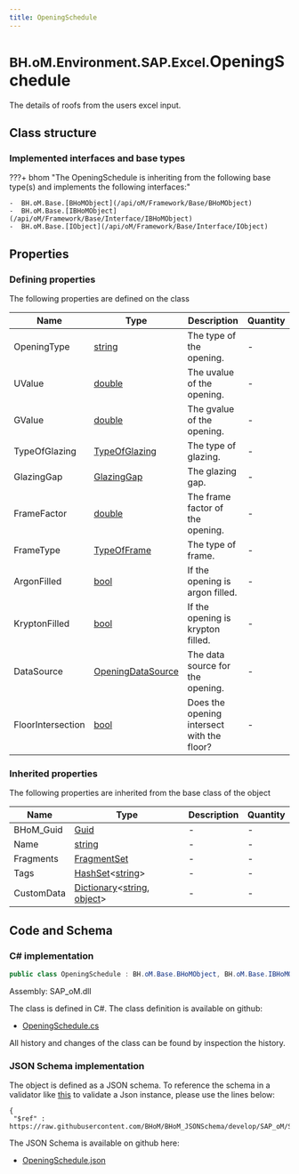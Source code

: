 ```yaml
---
title: OpeningSchedule
---
```


# <small>BH.oM.Environment.SAP.Excel.</small>**OpeningSchedule**

The details of roofs from the users excel input.

## Class structure

### Implemented interfaces and base types

???+ bhom "The OpeningSchedule is inheriting from the following base type(s) and implements the following interfaces:"

    -  BH.oM.Base.[BHoMObject](/api/oM/Framework/Base/BHoMObject)
    -  BH.oM.Base.[IBHoMObject](/api/oM/Framework/Base/Interface/IBHoMObject)
    -  BH.oM.Base.[IObject](/api/oM/Framework/Base/Interface/IObject)


## Properties



### Defining properties

The following properties are defined on the class

| Name             | Type             | Description      | Quantity         |
|------------------|------------------|------------------|------------------|
| OpeningType | [string](https://learn.microsoft.com/en-us/dotnet/api/System.String?view=netstandard-2.0) | The type of the opening. | - |
| UValue | [double](https://learn.microsoft.com/en-us/dotnet/api/System.Double?view=netstandard-2.0) | The uvalue of the opening. | - |
| GValue | [double](https://learn.microsoft.com/en-us/dotnet/api/System.Double?view=netstandard-2.0) | The gvalue of the opening. | - |
| TypeOfGlazing | [TypeOfGlazing](/api/oM/Adapter/Environment/Enums/TypeOfGlazing) | The type of glazing. | - |
| GlazingGap | [GlazingGap](/api/oM/Adapter/Environment/Enums/GlazingGap) | The glazing gap. | - |
| FrameFactor | [double](https://learn.microsoft.com/en-us/dotnet/api/System.Double?view=netstandard-2.0) | The frame factor of the opening. | - |
| FrameType | [TypeOfFrame](/api/oM/Adapter/Environment/Enums/TypeOfFrame) | The type of frame. | - |
| ArgonFilled | [bool](https://learn.microsoft.com/en-us/dotnet/api/System.Boolean?view=netstandard-2.0) | If the opening is argon filled. | - |
| KryptonFilled | [bool](https://learn.microsoft.com/en-us/dotnet/api/System.Boolean?view=netstandard-2.0) | If the opening is krypton filled. | - |
| DataSource | [OpeningDataSource](/api/oM/Adapter/Environment/Enums/OpeningDataSource) | The data source for the opening. | - |
| FloorIntersection | [bool](https://learn.microsoft.com/en-us/dotnet/api/System.Boolean?view=netstandard-2.0) | Does the opening intersect with the floor? | - |


### Inherited properties
The following properties are inherited from the base class of the object

| Name             | Type             | Description      | Quantity         |
|------------------|------------------|------------------|------------------|
| BHoM_Guid | [Guid](https://learn.microsoft.com/en-us/dotnet/api/System.Guid?view=netstandard-2.0) | - | - |
| Name | [string](https://learn.microsoft.com/en-us/dotnet/api/System.String?view=netstandard-2.0) | - | - |
| Fragments | [FragmentSet](/api/oM/Framework/Base/FragmentSet) | - | - |
| Tags | [HashSet](https://learn.microsoft.com/en-us/dotnet/api/System.Collections.Generic.HashSet-1?view=netstandard-2.0)&lt;[string](https://learn.microsoft.com/en-us/dotnet/api/System.String?view=netstandard-2.0)&gt; | - | - |
| CustomData | [Dictionary](https://learn.microsoft.com/en-us/dotnet/api/System.Collections.Generic.Dictionary-2?view=netstandard-2.0)&lt;[string](https://learn.microsoft.com/en-us/dotnet/api/System.String?view=netstandard-2.0), [object](https://learn.microsoft.com/en-us/dotnet/api/System.Object?view=netstandard-2.0)&gt; | - | - |


## Code and Schema

### C# implementation

``` C# title="C#"
public class OpeningSchedule : BH.oM.Base.BHoMObject, BH.oM.Base.IBHoMObject, BH.oM.Base.IObject
```

Assembly: SAP_oM.dll

The class is defined in C#. The class definition is available on github:

- [OpeningSchedule.cs](https://github.com/BHoM/SAP_Toolkit/blob/develop/SAP_oM/Excel\OpeningSchedule.cs)

All history and changes of the class can be found by inspection the history.
### JSON Schema implementation

The object is defined as a JSON schema. To reference the schema in a validator like [this](https://www.jsonschemavalidator.net/) to validate a Json instance, please use the lines below:

``` { .json .copy .select } title="JSON Schema"
{
 "$ref" : https://raw.githubusercontent.com/BHoM/BHoM_JSONSchema/develop/SAP_oM/SAP/Excel/OpeningSchedule.json}
```

The JSON Schema is available on github here:

- [OpeningSchedule.json](https://github.com/BHoM/BHoM_JSONSchema/blob/develop/SAP_oM/SAP/Excel/OpeningSchedule.json)
